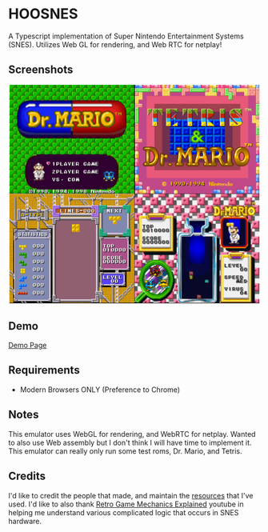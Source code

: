 # HOOSNES
A Typescript implementation of Super Nintendo Entertainment Systems (SNES). 
Utilizes Web GL for rendering, and Web RTC for netplay!  

## Screenshots
<div align="center">
	<img src="https://raw.githubusercontent.com/hkamran/Hoosnes/master/documentations/screenshots.png" width="500px"></img>
</div>

## Demo
<a href="http://hkamran.info/projects/hoosnes">Demo Page</a>

## Requirements
	
- Modern Browsers ONLY (Preference to Chrome)

## Notes

This emulator uses WebGL for rendering, and WebRTC for netplay. Wanted to also use 
Web assembly but I don't think I will have time to implement it. This emulator can really only run
some test roms, Dr. Mario, and Tetris.  

## Credits

I'd like to credit the people that made, and maintain the [resources](RESOURCES.md) that I've used. I'd like to also thank
[Retro Game Mechanics Explained](https://www.youtube.com/channel/UCwRqWnW5ZkVaP_lZF7caZ-g) youtube in helping me understand various complicated logic that occurs in SNES hardware.




